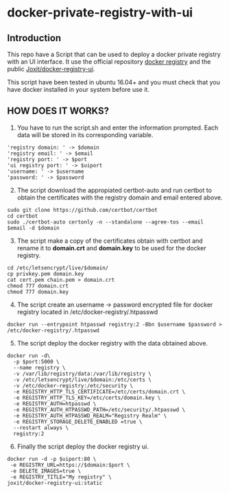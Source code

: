 # docker-private-registry-with-ui

## Introduction

This repo have a Script that can be used to deploy a docker private registry with an UI interface. It use the official repository [docker registry](https://hub.docker.com/_/registry/) and the public [Joxit/docker-registry-ui](https://hub.docker.com/r/joxit/docker-registry-ui/). 

This script have been tested in ubuntu 16.04+ and you must check that you have docker installed in your system before use it.

## HOW DOES IT WORKS?

1. You have to run the script.sh and enter the information prompted. Each data will be stored in its corresponding variable.
```
'registry domain: ' -> $domain
'registry email: ' -> $email
'registry port: ' -> $port
'ui registry port: ' -> $uiport
'username: ' -> $username
'password: ' -> $password
```

2. The script download the appropiated certbot-auto and run certbot to obtain the certificates with the registry domain and email entered above.
```
sudo git clone https://github.com/certbot/certbot   
cd certbot    
sudo ./certbot-auto certonly -n --standalone --agree-tos --email $email -d $domain   
```
3. The script make a copy of the certificates obtain with certbot and rename it to **domain.crt** and **domain.key** to be 
used for the docker registry.
```
cd /etc/letsencrypt/live/$domain/   
cp privkey.pem domain.key  
cat cert.pem chain.pem > domain.crt   
chmod 777 domain.crt   
chmod 777 domain.key   
```
4. The script create an username -> password encrypted file for docker registry located in /etc/docker-registry/.htpasswd

```
docker run --entrypoint htpasswd registry:2 -Bbn $username $password > /etc/docker-registry/.htpasswd
```
5. The script deploy the docker registry with the data obtained above.
```
docker run -d\
  -p $port:5000 \
  --name registry \
  -v /var/lib/registry/data:/var/lib/registry \
  -v /etc/letsencrypt/live/$domain:/etc/certs \
  -v /etc/docker-registry:/etc/security \
  -e REGISTRY_HTTP_TLS_CERTIFICATE=/etc/certs/domain.crt \
  -e REGISTRY_HTTP_TLS_KEY=/etc/certs/domain.key \
  -e REGISTRY_AUTH=htpasswd \
  -e REGISTRY_AUTH_HTPASSWD_PATH=/etc/security/.htpasswd \
  -e REGISTRY_AUTH_HTPASSWD_REALM="Registry Realm" \
  -e REGISTRY_STORAGE_DELETE_ENABLED =true \
  --restart always \
  registry:2
```
6. Finally the script deploy the docker registry ui.
```
docker run -d -p $uiport:80 \
 -e REGISTRY_URL=https://$domain:$port \
 -e DELETE_IMAGES=true \
 -e REGISTRY_TITLE="My registry" \
joxit/docker-registry-ui:static
